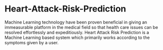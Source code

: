 # Heart-Attack-Risk-Prediction
Machine Learning technology have been proven beneficial in giving an immeasurable platform in the medical field so that health care issues can be resolved effortlessly and expeditiously. Heart Attack Risk Prediction is a Machine Learning based system which primarily works according to the symptoms given by a user.
